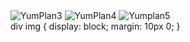 <div>
    <img src="https://github.com/user-attachments/assets/274482e4-2a53-4bf6-9d0d-23cc515de46e" alt="YumPlan3" />
    <img src="https://github.com/user-attachments/assets/d37dd55a-206b-4e05-a970-f69eec473979" alt="YumPlan4" />
    <img src="https://github.com/user-attachments/assets/9eb28635-ad27-4bbc-a0e9-28841b4ad487" alt="Yumplan5" />
</div>
div img {
    display: block;
    margin: 10px 0;
}

